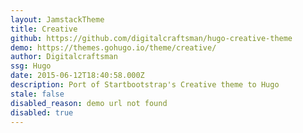 ```yaml
---
layout: JamstackTheme
title: Creative
github: https://github.com/digitalcraftsman/hugo-creative-theme
demo: https://themes.gohugo.io/theme/creative/
author: Digitalcraftsman
ssg: Hugo
date: 2015-06-12T18:40:58.000Z
description: Port of Startbootstrap's Creative theme to Hugo
stale: false
disabled_reason: demo url not found
disabled: true
---
```

